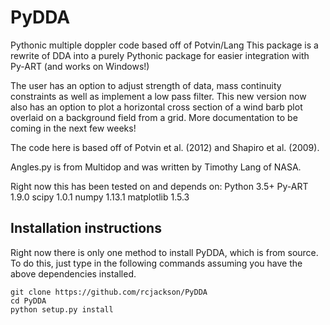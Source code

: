 # PyDDA
Pythonic multiple doppler code based off of Potvin/Lang
This package is a rewrite of DDA into a purely Pythonic package for easier integration with Py-ART (and works on Windows!)

The user has an option to adjust strength of data, mass continuity constraints as well as implement a low pass filter. This new version now also has an option to plot a horizontal cross section of a wind barb plot overlaid on a background field from a grid. More documentation to be coming in the next few weeks!

The code here is based off of Potvin et al. (2012) and Shapiro et al. (2009).

Angles.py is from Multidop and was written by Timothy Lang of NASA.

Right now this has been tested on and depends on:
    Python 3.5+
    Py-ART 1.9.0
    scipy 1.0.1
    numpy 1.13.1
    matplotlib 1.5.3
    
## Installation instructions
Right now there is only one method to install PyDDA, which is from source. To
do this, just type in the following commands assuming you have the above 
dependencies installed.

```
git clone https://github.com/rcjackson/PyDDA
cd PyDDA
python setup.py install
```
    
